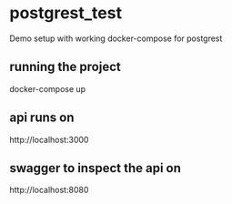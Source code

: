 # postgrest_test
Demo setup with working docker-compose for postgrest

## running the project
docker-compose up

## api runs on 
http://localhost:3000

## swagger to inspect the api on
http://localhost:8080
